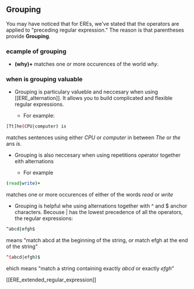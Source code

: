 ## Grouping

You may have noticed that for EREs, we've stated that the operators are applied to "preceding regular expression." The reason is that parentheses provide **Grouping**.

### ecample of grouping

 * **(why)+** matches one or more occurences of the world *why*.

### when is grouping valuable

 * Grouping is particulary valueble and neccesary when using [[ERE_alternation]]. It allows you to build complicated and flexible regular expressions.
	
	* For example:

```sh
[Tt]he(CPU|computer) is 
```

matches sentences using either *CPU* or *computer* in between *The* or *the* ans *is*.

 * Grouping is also neccesary when using repetitions operator together eith alternations

	* For example

```sh
(read|write)+
```

matches one or more occurences of either of the words *read* or *write*

 * Grouping is helpful whe using alternations together with ^ and $ anchor characters. Becouse | has the lowest precedence of all the operators, the regular expressions:

```sh
^abcd|efgh$
```
means "match abcd at the beginning of the string, *or* match efgh at the end of the string"

```sh
^(abcd|efgh)$
```
ehich means "match a string containing exactly *abcd* or exactly *efgh*"

[[ERE_extended_regular_expression]]
